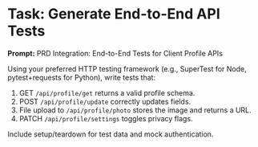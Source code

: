 # Task: Generate End-to-End API Tests

**Prompt:**
PRD Integration: End-to-End Tests for Client Profile APIs

Using your preferred HTTP testing framework (e.g., SuperTest for Node, pytest+requests for Python), write tests that:
1. GET `/api/profile/get` returns a valid profile schema.
2. POST `/api/profile/update` correctly updates fields.
3. File upload to `/api/profile/photo` stores the image and returns a URL.
4. PATCH `/api/profile/settings` toggles privacy flags.

Include setup/teardown for test data and mock authentication.